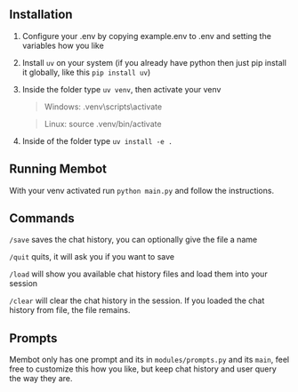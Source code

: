 ## Installation

1) Configure your .env by copying example.env to .env and setting the variables how you like
2) Install `uv` on your system (if you already have python then just pip install it globally, like this `pip install uv`)
3) Inside the folder type `uv venv`, then activate your venv

   > Windows: .venv\scripts\activate
   >

   > Linux: source .venv/bin/activate
   >
4) Inside of the folder type `uv install -e .`

## Running Membot

With your venv activated run `python main.py` and follow the instructions.

## Commands

`/save` saves the chat history, you can optionally give the file a name

`/quit` quits, it will ask you if you want to save

`/load` will show you available chat history files and load them into your session

`/clear` will clear the chat history in the session. If you loaded the chat history from file, the file remains.

## Prompts

Membot only has one prompt and its in `modules/prompts.py` and its `main`, feel free to customize this how you like, but keep chat history and user query the way they are.
